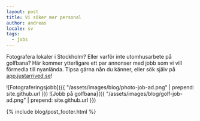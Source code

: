 ```yaml
---
layout: post
title: Vi söker mer personal
author: andreas
locale: sv
tags:
  - jobs
---
```


Fotografera lokaler i Stockholm? Eller varför inte utomhusarbete på golfbana? Här kommer ytterligare ett par annonser med jobb som vi vill förmedla till nyanlända. Tipsa gärna nån du känner, eller sök själv &zwnj;&zwnj;&zwnj;&zwnj;&zwnj;&zwnj;&zwnj;&zwnj;&zwnj;&zwnj;&zwnj;&zwnj;&zwnj;&zwnj;&zwnj;&zwnj;&zwnj;&zwnj;&zwnj;&zwnj;&zwnj;&zwnj;&zwnj;&zwnj;&zwnj;&zwnj;&zwnj;&zwnj;&zwnj;&zwnj;&zwnj;&zwnj;&zwnj;&zwnj;&zwnj;&zwnj;&zwnj;&zwnj;&zwnj;&zwnj;&zwnj;&zwnj;&zwnj;&zwnj;&zwnj;&zwnj;&zwnj;&zwnj;&zwnj;&zwnj;&zwnj;&zwnj;&zwnj;&zwnj;&zwnj;&zwnj;&zwnj;&zwnj;&zwnj;&zwnj;&zwnj;&zwnj;&zwnj;&zwnj;&zwnj;&zwnj;&zwnj;&zwnj;&zwnj;&zwnj;&zwnj;&zwnj;på [app.justarrived.se](https://app.justarrived.se)!

![Fotograferingsjobb]({{ "/assets/images/blog/photo-job-ad.png" | prepend: site.github.url }})
![Jobb på golfbana]({{ "/assets/images/blog/golf-job-ad.png" | prepend: site.github.url }})


{% include blog/post_footer.html %}
